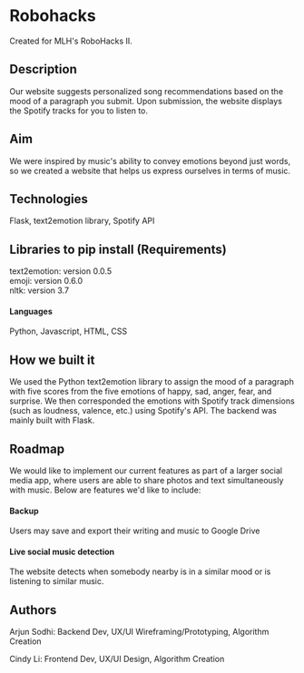 # Robohacks

Created for MLH's RoboHacks II.

## Description

Our website suggests personalized song recommendations based on the mood of a paragraph you submit. Upon submission, the website displays the Spotify tracks for you to listen to.

## Aim
We were inspired by music's ability to convey emotions beyond just words, so we created a website that helps us express ourselves in terms of music. 

## Technologies
Flask, text2emotion library, Spotify API

## Libraries to pip install (Requirements)
text2emotion: version 0.0.5
<br>emoji: version 0.6.0
<br>nltk: version 3.7

#### Languages
Python, Javascript, HTML, CSS

## How we built it
We used the Python text2emotion library to assign the mood of a paragraph with five scores from the five emotions of happy, sad, anger, fear, and surprise. We then corresponded the emotions with Spotify track dimensions (such as loudness, valence, etc.) using Spotify's API. The backend was mainly built with Flask.

## Roadmap
We would like to implement our current features as part of a larger social media app, where users are able to share photos and text simultaneously with music. Below are features we'd like to include:

#### Backup
Users may save and export their writing and music to Google Drive

#### Live social music detection
The website detects when somebody nearby is in a similar mood or is listening to similar music.

## Authors
Arjun Sodhi: Backend Dev, UX/UI Wireframing/Prototyping, Algorithm Creation

Cindy Li: Frontend Dev, UX/UI Design, Algorithm Creation
